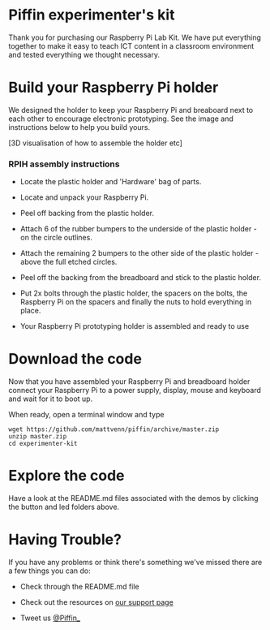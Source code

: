 # Piffin experimenter's kit

Thank you for purchasing our Raspberry Pi Lab Kit. We have put everything together to make it easy to teach ICT content in a classroom environment and tested everything we thought necessary.

# Build your Raspberry Pi holder

We designed the holder to keep your Raspberry Pi and breaboard next to each other to encourage electronic prototyping. See the image and instructions below to help you build yours.

[3D visualisation of how to assemble the holder etc]

### RPIH assembly instructions

- Locate the plastic holder and 'Hardware' bag of parts.

- Locate and unpack your Raspberry Pi.

- Peel off backing from the plastic holder.

- Attach 6 of the rubber bumpers to the underside of the plastic holder - on the circle outlines.

- Attach the remaining 2 bumpers to the other side of the plastic holder - above the full etched circles.

- Peel off the backing from the breadboard and stick to the plastic holder. 

- Put 2x bolts through the plastic holder, the spacers on the bolts, the Raspberry Pi on the spacers and finally the nuts to hold everything in place.

- Your Raspberry Pi prototyping holder is assembled and ready to use









# Download the code

Now that you have assembled your Raspberry Pi and breadboard holder connect your Raspberry Pi to a power supply, display, mouse and keyboard and wait for it to boot up.

When ready, open a terminal window and type

    wget https://github.com/mattvenn/piffin/archive/master.zip
    unzip master.zip
    cd experimenter-kit

# Explore the code

Have a look at the README.md files associated with the demos by clicking the button and led folders above.

# Having Trouble?

If you have any problems or think there's something we've missed there are a few things you can do:

- Check through the README.md file

- Check out the resources on [our support page](http://doc.piffin.co.uk/support.html)

- Tweet us [@Piffin_](http://twitter.com/Piffin_)




